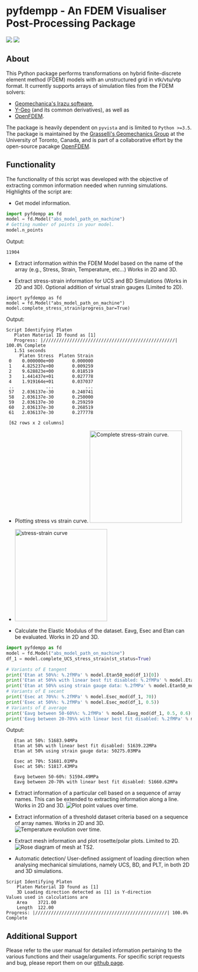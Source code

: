 # pyfdempp - An FDEM Visualiser Post-Processing Package
![](./docs_sphinx/images/python_version_logo.svg)
![](./docs_sphinx/images/pypi_install.svg)
## About

This Python package performs transformations on hybrid finite-discrete element method (FDEM) models with an unstructured grid in vtk/vtu/vtp format. It currently supports arrays of simulation files from the FDEM solvers:
- [Geomechanica's Irazu software](https://www.geomechanica.com/software/),
- [Y-Geo](https://geogroup.utoronto.ca/software/) (and its common derivatives), as well as 
- [OpenFDEM](https://openfdem.com/html/index.html).

The package is heavily dependent on `pyvista` and is limited to `Python >=3.5`. The package is maintained by the [Grasselli's Geomechanics Group](https://geogroup.utoronto.ca/) at the University of Toronto, Canada, and is part of a collaborative effort by the open-source pacakge [OpenFDEM](https://openfdem.com/html/index.html).

## Functionality

The functionality of this script was developed with the objective of extracting common information needed when running simulations. Highlights of the script are:

- Get model information.
```python
import pyfdempp as fd
model = fd.Model("abs_model_path_on_machine")
# Getting number of points in your model.
model.n_points
```
Output:
```console
11904
```

- Extract information within the FDEM Model based on the name of the array (e.g., Stress, Strain, Temperature, etc...) Works in 2D and 3D.

- Extract stress-strain information for UCS and BD Simulations (Works in 2D and 3D). Optional addition of virtual strain gauges (Limited to 2D).
```python3
import pyfdempp as fd
model = fd.Model("abs_model_path_on_machine")
model.complete_stress_strain(progress_bar=True)
```
Output:
```console
Script Identifying Platen
   Platen Material ID found as [1]
   Progress: |//////////////////////////////////////////////////| 100.0% Complete
   1.51 seconds
     Platen Stress  Platen Strain
 0    0.000000e+00       0.000000
 1    4.825237e+00       0.009259
 2    9.628823e+00       0.018519
 3    1.441437e+01       0.027778
 4    1.919164e+01       0.037037
 ..            ...            ...
 57   2.036137e-30       0.240741
 58   2.036137e-30       0.250000
 59   2.036137e-30       0.259259
 60   2.036137e-30       0.268519
 61   2.036137e-30       0.277778
 
 [62 rows x 2 columns]
```
- Plotting stress vs strain curve.
  <img alt="Complete stress-strain curve." src="hdd/home/aly/Desktop/Dropbox/Python_Codes/OpenFDEM-Post-Processing/pyfdempp/docs_sphinx/images/stress_strain.png" width="250"/>
- <img src="./docs_sphinx/images/stress_strain.png" alt="stress-strain curve" width="250"/>


- Calculate the Elastic Modulus of the dataset. Eavg, Esec and Etan can be evaluated. Works in 2D and 3D.
```python
import pyfdempp as fd
model = fd.Model("abs_model_path_on_machine")
df_1 = model.complete_UCS_stress_strain(st_status=True)

# Variants of E tangent
print('Etan at 50%%: %.2fMPa' % model.Etan50_mod(df_1)[0])
print('Etan at 50%% with linear best fit disabled: %.2fMPa' % model.Etan50_mod(df_1, linear_bestfit=False)[0])
print('Etan at 50%% using strain gauge data: %.2fMPa' % model.Etan50_mod(df_1, loc_strain='Gauge Displacement Y', plusminus_range=1)[0])
# Variants of E secant
print('Esec at 70%%: %.2fMPa' % model.Esec_mod(df_1, 70))
print('Esec at 50%%: %.2fMPa' % model.Esec_mod(df_1, 0.5))
# Variants of E average
print('Eavg between 50-60%%: %.2fMPa' % model.Eavg_mod(df_1, 0.5, 0.6)[0])
print('Eavg between 20-70%% with linear best fit disabled: %.2fMPa' % model.Eavg_mod(df_1, 0.2, 0.7, linear_bestfit=False)[0])
```
Output:
```console
   Etan at 50%: 51683.94MPa
   Etan at 50% with linear best fit disabled: 51639.22MPa
   Etan at 50% using strain gauge data: 50275.03MPa
   
   Esec at 70%: 51681.01MPa
   Esec at 50%: 51817.43MPa
   
   Eavg between 50-60%: 51594.49MPa
   Eavg between 20-70% with linear best fit disabled: 51660.62MPa
```

- Extract information of a particular cell based on a sequence of array names. This can be extended to extracting information along a line. Works in 2D and 3D.
![Plot point values over time.](./docs_sphinx/images/plot_point_over_time.png)

- Extract information of a threshold dataset criteria based on a sequence of array names. Works in 2D and 3D.
![Temperature evolution over time.](./docs_sphinx/images/temp_evolution.png)

- Extract mesh information and plot rosette/polar plots. Limited to 2D.
![Rose diagram of mesh at TS2.](./docs_sphinx/images/mesh_rose_diagram.png)

- Automatic detection/ User-defined assigment of loading direction when analysing mechanical simulations, namely UCS, BD, and PLT, in both 2D and 3D simulations.
```console
Script Identifying Platen
	Platen Material ID found as [1]
	3D Loading direction detected as [1] is Y-direction
Values used in calculations are
	Area	3721.00
	Length	122.00
Progress: |//////////////////////////////////////////////////| 100.0% Complete
```

## Additional Support 

Please refer to the user manual for detailed information pertaining to the various functions and their usage/arguments. For specific script requests and bug, please report them on our [github page](https://github.com/OpenFDEM). 




